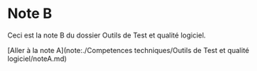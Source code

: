 # Note B

Ceci est la note B du dossier Outils de Test  et qualité logiciel.

[Aller à la note A](note:./Competences techniques/Outils de Test  et qualité logiciel/noteA.md)
